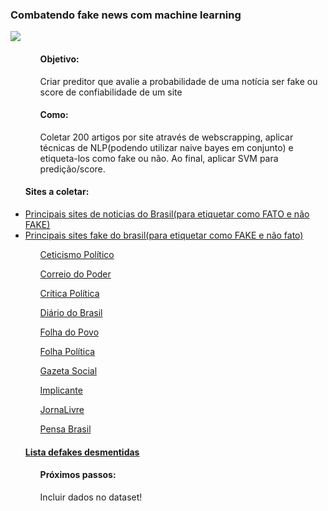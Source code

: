 <h3>Combatendo fake news com machine learning</h3>
<img src="https://uploaddeimagens.com.br/images/001/665/034/original/FASES_PROJETO.png?1539285677">
<ul>
<ol><h4>Objetivo:</ol></h4>
<ol><p>Criar preditor que avalie a probabilidade de uma notícia ser fake ou score de confiabilidade de um site</ol></p>
<ol><h4>Como:</ol></h4>
<ol><p>Coletar 200 artigos por site através de webscrapping, aplicar técnicas de NLP(podendo utilizar naive bayes em conjunto) e etiqueta-los como fake ou não. Ao final, aplicar SVM para predição/score.</ol></p>
</ul>
<ul>
<h4>Sites a coletar:</h4>
<li><a href="https://top10mais.org/top-10-melhores-sites-de-noticias-do-brasil/">Principais sites de noticias do Brasil(para etiquetar como FATO e não FAKE)</li></a>
<li><a href="https://www.issoenoticia.com.br/artigo/projeto-da-usp-lista-10-maiores-sites-de-falsas-noticias-no-brasil">Principais sites fake do brasil(para etiquetar como FAKE e não fato)</li></a>
<ol><a href="http://www.ceticismopolitico.com/">Ceticismo Político</a></ol>
<ol><a href="http://www.correiodopoder.com/">Correio do Poder</a></ol>
<ol><a href="http://www.criticapolitica.org/">Crítica Política</a></ol>  
<ol><a href="http://www.diariodobrasil.org/ ">Diário do Brasil</a></ol> 
<ol><a href="http://www.folhadopovo.com/ ">Folha do Povo</a></ol>
<ol><a href="http://www.folhapolitica.org/ ">Folha Política</a></ol> 
<ol><a href="http://www.gazetasocial.com/">Gazeta Social</a></ol>
<ol><a href="http://www.implicante.org/ ">Implicante</a></ol>
<ol><a href="https://jornalivre.com/">JornaLivre</a></ol>
<ol><a href="https://pensabrasil.com/">Pensa Brasil</a></ol> 
<h4><a href="https://g1.globo.com/fato-ou-fake/">Lista defakes desmentidas</h4></a>
</ul>
<ul>
<ol><h4>Próximos passos:</ol></h4>
<ol><p>Incluir dados no dataset!</ol></p>
</ul>
